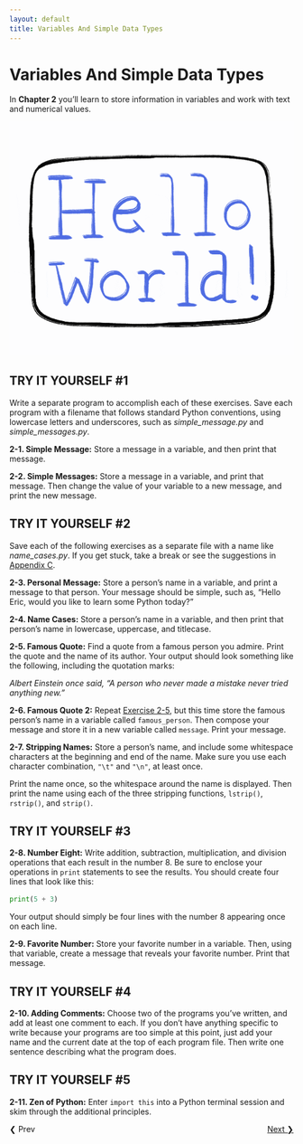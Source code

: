```yaml
---
layout: default
title: Variables And Simple Data Types
---
```


# Variables And Simple Data Types

In **Chapter 2** you’ll learn to store information in
variables and work with text and numerical values.

![Hello World by @ninatsur](hello_world.gif)

TRY IT YOURSELF \#1
-------------------

Write a separate program to accomplish each of these exercises. Save
each program with a filename that follows standard Python conventions,
using lowercase letters and underscores, such as *simple_message.py* and
*simple_messages.py*.

<span id="ch2exe1"></span>**2-1. Simple Message:** Store a message in a
variable, and then print that message.

<span id="ch2exe2"></span>**2-2. Simple Messages:** Store a message in a
variable, and print that message. Then change the value of your variable
to a new message, and print the new message.

TRY IT YOURSELF \#2
-------------------

Save each of the following exercises as a separate file with a name like
*name_cases.py*. If you get stuck, take a break or see the suggestions
in [Appendix C](../appendix_c/README.md).

<span id="ch2exe3"></span>**2-3. Personal Message:** Store a person’s
name in a variable, and print a message to that person. Your message
should be simple, such as, “Hello Eric, would you like to learn some
Python today?”

<span id="ch2exe4"></span>**2-4. Name Cases:** Store a person’s name in
a variable, and then print that person’s name in lowercase, uppercase,
and titlecase.

<span id="ch2exe5"></span>**2-5. Famous Quote:** Find a quote from a
famous person you admire. Print the quote and the name of its author.
Your output should look something like the following, including the
quotation marks:

*Albert Einstein once said, “A person who never made a mistake never
tried anything new.”*

<span id="ch2exe6"></span>**2-6. Famous Quote 2:** Repeat [Exercise
2-5](#ch2exe5), but this time store the famous person’s name in a
variable called `famous_person`. Then compose your message and store it
in a new variable called `message`. Print your message.

<span id="ch2exe7"></span>**2-7. Stripping Names:** Store a person’s
name, and include some whitespace characters at the beginning and end of
the name. Make sure you use each character combination, `"\t"` and
`"\n"`, at least once.

Print the name once, so the whitespace around the name is displayed.
Then print the name using each of the three stripping functions,
`lstrip()`, `rstrip()`, and `strip()`.

<span id="page_33"></span>

TRY IT YOURSELF \#3
-------------------

<span id="ch2exe8"></span>**2-8. Number Eight:** Write addition,
subtraction, multiplication, and division operations that each result in
the number 8. Be sure to enclose your operations in `print` statements
to see the results. You should create four lines that look like this:

``` python
print(5 + 3)
```

Your output should simply be four lines with the number 8 appearing once
on each line.

<span id="ch2exe9"></span>**2-9. Favorite Number:** Store your favorite
number in a variable. Then, using that variable, create a message that
reveals your favorite number. Print that message.

TRY IT YOURSELF \#4
-------------------

<span id="ch2exe10"></span>**2-10. Adding Comments:** Choose two of the
programs you’ve written, and add at least one comment to each. If you
don’t have anything specific to write because your programs are too
simple at this point, just add your name and the current date at the top
of each program file. Then write one sentence describing what the
program does.

TRY IT YOURSELF \#5
-------------------

<span id="ch2exe11"></span>**2-11. Zen of Python:** Enter `import this`
into a Python terminal session and skim through the additional
principles.

<span style="float:right;"><a href='../chapter_03/README.md'>Next &#10095;</span></a>
<a href='../chapter_01/README.md'><span style="float:left; clear:left;">&#10094; Prev</span></a>
